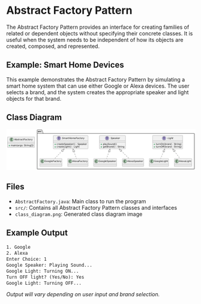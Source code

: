 # Abstract Factory Pattern

The Abstract Factory Pattern provides an interface for creating families of related or dependent objects without specifying their concrete classes. It is useful when the system needs to be independent of how its objects are created, composed, and represented.

## Example: Smart Home Devices

This example demonstrates the Abstract Factory Pattern by simulating a smart home system that can use either Google or Alexa devices. The user selects a brand, and the system creates the appropriate speaker and light objects for that brand.

## Class Diagram
![Abstract Factory Pattern Class Diagram](class_diagram.png)

## Files
- `AbstractFactory.java`: Main class to run the program
- `src/`: Contains all Abstract Factory Pattern classes and interfaces
- `class_diagram.png`: Generated class diagram image

## Example Output
```
1. Google
2. Alexa
Enter Choice: 1
Google Speaker: Playing Sound...
Google Light: Turning ON...
Turn OFF light? (Yes/No): Yes
Google Light: Turning OFF...
```

*Output will vary depending on user input and brand selection.*

